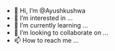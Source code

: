 - 👋 Hi, I’m @Ayushkushwa
- 👀 I’m interested in ...
- 🌱 I’m currently learning ...
- 💞️ I’m looking to collaborate on ...
- 📫 How to reach me ...

<!---
Ayushkushwa/Ayushkushwa is a ✨ special ✨ repository because its `README.md` (this file) appears on your GitHub profile.
You can click the Preview link to take a look at your changes.
--->
